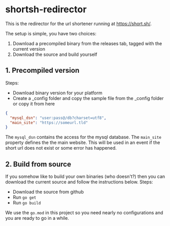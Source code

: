 # shortsh-redirector

This is the redirector for the url shortener running at https://short.sh/.

The setup is simple, you have two choices:
1. Download a precompiled binary from the releases tab, tagged with the current version
2. Download the source and build yourself

## 1. Precompiled version
Steps:
- Download binary version for your platform
- Create a _config folder and copy the sample file from the _config folder or copy it from here
```json
{
  "mysql_dsn": "user:pass@/db?charset=utf8",
  "main_site": "https://someurl.tld"
}
```
The `mysql_dsn` contains the access for the mysql database. The `main_site` property defines the the main website. This will be used in an event if the short url does not exist or some error has happened.


## 2. Build from source
If you somehow like to build your own binaries (who doesn't?) then you can download the current source and follow the instructions below.
Steps:
- Download the source from github
- Run `go get`
- Run `go build`

We use the `go.mod` in this project so you need nearly no configurations and you are ready to go in a while.
 